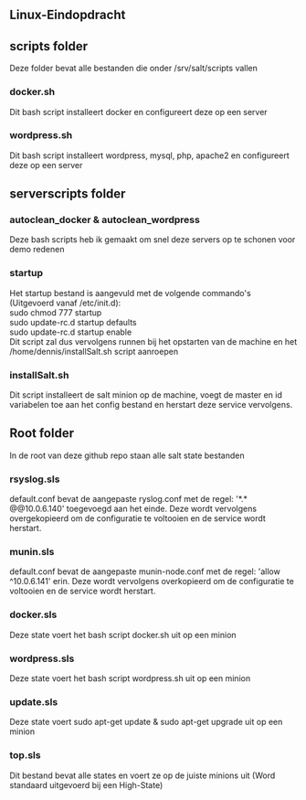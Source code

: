 ## Linux-Eindopdracht

## scripts folder
Deze folder bevat alle bestanden die onder /srv/salt/scripts vallen

### docker.sh
Dit bash script installeert docker en configureert deze op een server

### wordpress.sh
Dit bash script installeert wordpress, mysql, php, apache2 en configureert deze op een server

## serverscripts folder

### autoclean_docker & autoclean_wordpress
Deze bash scripts heb ik gemaakt om snel deze servers op te schonen voor demo redenen

### startup
Het startup bestand is aangevuld met de volgende commando's (Uitgevoerd vanaf /etc/init.d):  
sudo chmod 777 startup  
sudo update-rc.d startup defaults  
sudo update-rc.d startup enable  
Dit script zal dus vervolgens runnen bij het opstarten van de machine en het /home/dennis/installSalt.sh script aanroepen

### installSalt.sh
Dit script installeert de salt minion op de machine, voegt de master en id variabelen toe aan het config bestand en herstart deze service vervolgens. 

## Root folder
In de root van deze github repo staan alle salt state bestanden

### rsyslog.sls
default.conf bevat de aangepaste ryslog.conf met de regel: '*\.\* @@10.0.6.140' toegevoegd aan het einde. Deze wordt vervolgens overgekopieerd om de configuratie te voltooien en de service wordt herstart.

### munin.sls
default.conf bevat de aangepaste munin-node.conf met de regel: 'allow ^10\.0\.6\.141' erin. Deze wordt vervolgens overkopieerd om de configuratie te voltooien en de service wordt herstart.

### docker.sls
Deze state voert het bash script docker.sh uit op een minion

### wordpress.sls
Deze state voert het bash script wordpress.sh uit op een minion

### update.sls 
Deze state voert sudo apt-get update & sudo apt-get upgrade uit op een minion

### top.sls
Dit bestand bevat alle states en voert ze op de juiste minions uit (Word standaard uitgevoerd bij een High-State)
